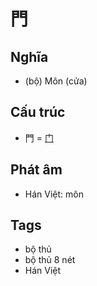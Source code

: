 # 門

## Nghĩa

* (bộ) Môn (cửa)

## Cấu trúc
* 門 = [门](门.md)

## Phát âm

* Hán Việt: môn

## Tags
* bộ thủ
* bộ thủ 8 nét
* Hán Việt

<script>window.HANZI_FIELD='門';</script>
